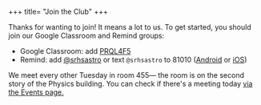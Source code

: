+++
title= "Join the Club"
+++

Thanks for wanting to join! It means a lot to us. To get started, you should join our Google Classroom and Remind groups:
  - Google Classroom: add [PRQL4F5](https://classroom.google.com/c/NDgxNDk0NTUyMjkx?cjc=prql4f5)
  - Remind: add [@srhsastro](https://www.remind.com/join/srhsastro) or text `@srhsastro` to 81010 ([Android](sms:81010?body=@srhsastro) or [iOS](sms:81010&body=@srhsastro))

We meet every other Tuesday in room 455— the room is on the second story of the Physics building. You can check if there's a meeting today [via the Events page.](/events/)
